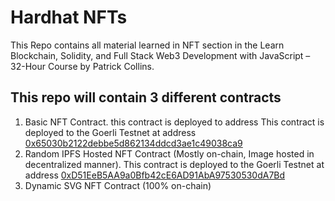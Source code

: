 # Hardhat NFTs  

This Repo contains all material learned in NFT section in the Learn Blockchain, Solidity, and Full Stack Web3 Development with JavaScript – 32-Hour Course by Patrick Collins.  

## This repo will contain 3 different contracts  
1. Basic NFT Contract. this contract is deployed to address This contract is deployed to the Goerli Testnet at address [0x65030b2122debbe5d862134ddcd3ae1c49038ca9](https://goerli.etherscan.io/address/0x65030b2122debbe5d862134ddcd3ae1c49038ca9#code)
2. Random IPFS Hosted NFT Contract (Mostly on-chain, Image hosted in decentralized manner). This contract is deployed to the Goerli Testnet at address [0xD51EeB5AA9a0Bfb42cE6AD91AbA97530530dA7Bd](https://goerli.etherscan.io/address/0xD51EeB5AA9a0Bfb42cE6AD91AbA97530530dA7Bd#code)
3. Dynamic SVG NFT Contract (100% on-chain)

